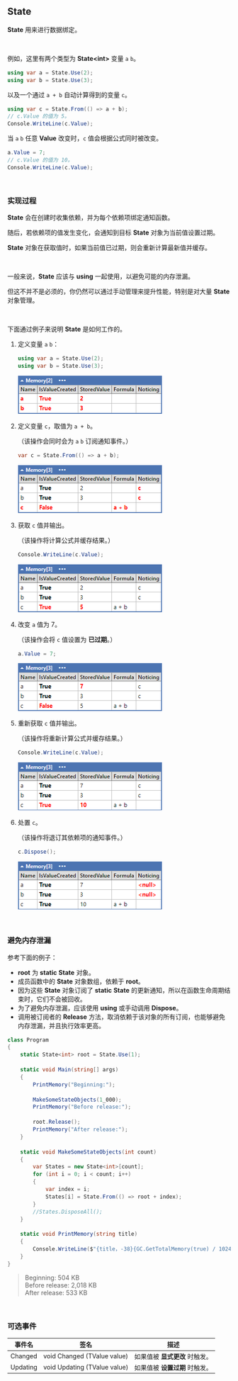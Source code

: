 ## State

**State** 用来进行数据绑定。

<br/>

例如，这里有两个类型为 **State\<int\>** 变量 `a` `b`。

```csharp
using var a = State.Use(2);
using var b = State.Use(3);
```

以及一个通过 `a + b` 自动计算得到的变量 `c`。

```csharp
using var c = State.From(() => a + b);
// c.Value 的值为 5。
Console.WriteLine(c.Value);
```

当 `a` `b` 任意 **Value** 改变时，`c` 值会根据公式同时被改变。

```csharp
a.Value = 7;
// c.Value 的值为 10。
Console.WriteLine(c.Value);
```

<br/>

### 实现过程

**State** 会在创建时收集依赖，并为每个依赖项绑定通知函数。

随后，若依赖项的值发生变化，会通知到目标 **State** 对象为当前值设置过期。

**State** 对象在获取值时，如果当前值已过期，则会重新计算最新值并缓存。

<br/>

一般来说，**State** 应该与 **using** 一起使用，以避免可能的内存泄漏。

但这不并不是必须的，你仍然可以通过手动管理来提升性能，特别是对大量 **State** 对象管理。

<br/>

下面通过例子来说明 **State** 是如何工作的。

1. 定义变量 `a` `b`：

   ```csharp
   using var a = State.Use(2);
   using var b = State.Use(3);
   ```

   ![State-001.png](https://github.com/zmjack/NStandard/blob/master/docs/images/State-001.png?raw=true)

2. 定义变量 `c`，取值为 `a + b`。

   （该操作会同时会为 `a` `b` 订阅通知事件。）

   ```csharp
   var c = State.From(() => a + b);
   ```
   
   ![State-002.png](https://github.com/zmjack/NStandard/blob/master/docs/images/State-002.png?raw=true)
   
3. 获取 `c` 值并输出。

   （该操作将计算公式并缓存结果。）

   ```csharp
   Console.WriteLine(c.Value);
   ```

   ![State-003.png](https://github.com/zmjack/NStandard/blob/master/docs/images/State-003.png?raw=true)

4. 改变 `a` 值为 7。

   （该操作会将 `c` 值设置为 **已过期**。）

   ```csharp
   a.Value = 7;
   ```

   ![State-004.png](https://github.com/zmjack/NStandard/blob/master/docs/images/State-004.png?raw=true)

5. 重新获取 `c` 值并输出。

   （该操作将重新计算公式并缓存结果。）

   ```csharp
   Console.WriteLine(c.Value);
   ```

   ![State-005.png](https://github.com/zmjack/NStandard/blob/master/docs/images/State-005.png?raw=true)
   
6. 处置 `c`。

   （该操作将退订其依赖项的通知事件。）
   
   ```csharp
   c.Dispose();
   ```

   ![State-006.png](https://github.com/zmjack/NStandard/blob/master/docs/images/State-006.png?raw=true)

<br/>

### 避免内存泄漏

参考下面的例子：

- **root** 为 **static** **State** 对象。
- 成员函数中的 **State** 对象数组，依赖于 **root**。
- 因为这些 **State** 对象订阅了 **static** **State** 的更新通知，所以在函数生命周期结束时，它们不会被回收。
- 为了避免内存泄漏，应该使用 **using** 或手动调用 **Dispose**。
- 调用被订阅者的 **Release** 方法，取消依赖于该对象的所有订阅，也能够避免内存泄漏，并且执行效率更高。

```csharp
class Program
{
    static State<int> root = State.Use(1);

    static void Main(string[] args)
    {
        PrintMemory("Beginning:");
        
        MakeSomeStateObjects(1_000);
        PrintMemory("Before release:");
        
        root.Release();
        PrintMemory("After release:");
    }
    
    static void MakeSomeStateObjects(int count)
    {
        var States = new State<int>[count];
        for (int i = 0; i < count; i++)
        {
            var index = i;
            States[i] = State.From(() => root + index);
        }
        //States.DisposeAll();
    }
    
    static void PrintMemory(string title)
    {
        Console.WriteLine($"{title，-38}{GC.GetTotalMemory(true) / 1024:N0} KB");
    }
}
```

> Beginning:                            504 KB<br/>
> Before release:                       2,018 KB<br/>
> After release:                        533 KB

<br/>

### 可选事件

| 事件名   | 签名                         | 描述                           |
| -------- | ---------------------------- | ------------------------------ |
| Changed  | void Changed (TValue value)  | 如果值被 **显式更改** 时触发。 |
| Updating | void Updating (TValue value) | 如果值被 **设置过期** 时触发。 |

